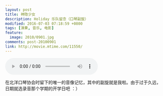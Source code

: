 ```yaml
---
layout: post
title: 神隐少女
description: Holiday 乐队留念（口琴副旋）
modified: 2016-07-03 07:18:59 +0800
tags: [演奏, 音乐, 电影]
feature:
  image: 2010/0901.jpg
comments: post-20100901
link: http://movie.mtime.com/11550/
---
```


<div class="am-margin am-text-center">
  <audio controls autoplay loop>
    <source src="{{ site.baseurl }}/assets/audios/spirited-away.ogg" type="audio/ogg">
    <source src="{{ site.baseurl }}/assets/audios/spirited-away.mp3" type="audio/mpeg">
    Your browser does not support the audio tag.
    </audio>
</div>

在北洋口琴协会时留下的唯一的音像记忆，其中的副旋就是我啦。由于过于久远，日期就选录音那个学期的开学日吧 ：）

<img src="{{ site.baseurl }}/assets/images/2010/0901-1.jpg" class="am-img-responsive" alt=""/>
<img src="{{ site.baseurl }}/assets/images/2010/0901-2.jpg" class="am-img-responsive" alt=""/>
